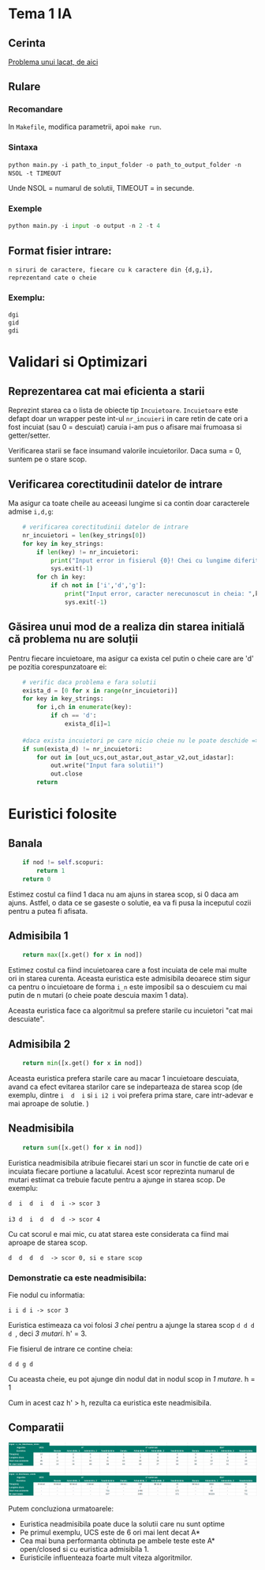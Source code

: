# Tema 1 IA

## Cerinta

[Problema unui lacat, de aici](http://irinaciocan.ro/inteligenta_artificiala/exemple-teme-a-star.php)

## Rulare

### Recomandare
In `Makefile`, modifica parametrii, apoi `make run`.

### Sintaxa
`
python main.py -i path_to_input_folder -o path_to_output_folder -n NSOL -t TIMEOUT
`

Unde NSOL = numarul de solutii, TIMEOUT = in secunde.

### Exemple
```python
python main.py -i input -o output -n 2 -t 4
```


## Format fisier intrare:
```
n siruri de caractere, fiecare cu k caractere din {d,g,i}, reprezentand cate o cheie
```
### Exemplu:
```
dgi
gid
gdi
```

# Validari si Optimizari

## Reprezentarea cat mai eficienta a starii

Reprezint starea ca o lista de obiecte tip `Incuietoare`.
`Incuietoare` este defapt doar un wrapper peste int-ul `nr_incuieri` in care retin de cate ori a fost incuiat (sau 0 = descuiat) caruia i-am pus o afisare mai frumoasa si getter/setter.

Verificarea starii se face insumand valorile incuietorilor. Daca suma = 0, suntem pe o stare scop.

## Verificarea corectitudinii datelor de intrare

Ma asigur ca toate cheile au aceeasi lungime si ca contin doar caracterele admise `i,d,g`:
```python
    # verificarea corectitudinii datelor de intrare
    nr_incuietori = len(key_strings[0])
    for key in key_strings:
        if len(key) != nr_incuietori:
            print("Input error in fisierul {0}! Chei cu lungime diferita. ".format(inp.name))
            sys.exit(-1)
        for ch in key:
            if ch not in ['i','d','g']:
                print("Input error, caracter nerecunoscut in cheia: ",key)
                sys.exit(-1)
```
## Găsirea unui mod de a realiza din starea initială că problema nu are soluții
Pentru fiecare incuietoare, ma asigur ca exista cel putin o cheie care are 'd' pe pozitia corespunzatoare ei:
```python
    # verific daca problema e fara solutii
    exista_d = [0 for x in range(nr_incuietori)]
    for key in key_strings:
        for i,ch in enumerate(key):
            if ch == 'd':
                exista_d[i]=1
    
    #daca exista incuietori pe care nicio cheie nu le poate deschide => problema fara solutii
    if sum(exista_d) != nr_incuietori:
        for out in [out_ucs,out_astar,out_astar_v2,out_idastar]:
            out.write("Input fara solutii!")
            out.close
        return
```
# Euristici folosite

## Banala
```python
    if nod != self.scopuri:
        return 1
    return 0
```
Estimez costul ca fiind 1 daca nu am ajuns in starea scop, si 0 daca am ajuns. Astfel, o data ce se gaseste o solutie, ea va fi pusa la inceputul cozii pentru a putea fi afisata.
## Admisibila 1
```python
    return max([x.get() for x in nod])
```
Estimez costul ca fiind incuietoarea care a fost incuiata de cele mai multe ori in starea curenta. Aceasta euristica este admisibila deoarece stim sigur ca pentru o incuietoare de forma `i_n` este imposibil sa o descuiem cu mai putin de n mutari (o cheie poate descuia maxim 1 data).

Aceasta euristica face ca algoritmul sa prefere starile cu incuietori "cat mai descuiate".

## Admisibila 2
```python
    return min([x.get() for x in nod])
```
Aceasta euristica prefera starile care au macar 1 incuietoare descuiata, avand ca efect evitarea starilor care se indeparteaza de starea scop (de exemplu, dintre `i  d  i` si `i i2 i` voi prefera prima stare, care intr-adevar e mai aproape de solutie. )

## Neadmisibila
```python
    return sum([x.get() for x in nod])
```
Euristica neadmisibila atribuie fiecarei stari un scor in functie de cate ori e incuiata fiecare portiune a lacatului. Acest scor reprezinta numarul de mutari estimat ca trebuie facute pentru a ajunge in starea scop.
De exemplu:

```
d  i  d  i  d  i -> scor 3

i3 d  i  d  d  d -> scor 4
```
Cu cat scorul e mai mic, cu atat starea este considerata ca fiind mai aproape de starea scop.
```
d  d  d  d  -> scor 0, si e stare scop
```
### Demonstratie ca este neadmisibila:
Fie nodul cu informatia:
```
i i d i -> scor 3
```
Euristica estimeaza ca voi folosi _3 chei_ pentru a ajunge la starea scop `d d d d `, deci _3 mutari_. h' = 3.

Fie fisierul de intrare ce contine cheia:
```
d d g d
```
Cu aceasta cheie, eu pot ajunge din nodul dat in nodul scop in _1 mutare_. h = 1

Cum in acest caz h' > h, rezulta ca euristica este neadmisibila.

## Comparatii

![tabele.png](tabele.png)

Putem concluziona urmatoarele:

* Euristica neadmisibila poate duce la solutii care nu sunt optime
* Pe primul exemplu, UCS este de 6 ori mai lent decat A*
* Cea mai buna performanta obtinuta pe ambele teste este A* open/closed si cu euristica admisibila 1.
* Euristicile influenteaza foarte mult viteza algoritmilor.
